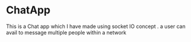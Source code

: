 # ChatApp
This is a Chat app which I have made using socket IO concept . a user can avail to message multiple people within a network
